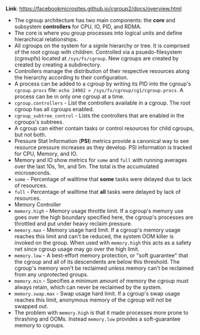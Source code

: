 **Link**: https://facebookmicrosites.github.io/cgroup2/docs/overview.html

* The cgroup architecture has two main components: the **core** and subsystem **controllers** for CPU, IO, PID, and RDMA.
* The core is where you group processes into logical units and define hierarchical relationships. 
* All cgroups on the system for a signle hierarchy or tree. It is comprised of the root cgroup with children. Controlled via a psuedo-filesystem (cgroupfs) located at `/sys/fs/cgroup`. New cgroups are created by created by creating a subdirectory.
* Controllers manage the distribution of their respective resources along the hierarchy according to their configuration.
* A process can be added to a cgroup by writing its PID into the cgroup's `cgroup.procs` file: `echo 24982 > /sys/fs/cgroup/cg1/cgroup.procs`. A process can be in only one cgroup at a time.
* `cgroup.controllers` - List the controllers available in a cgroup. The root cgroup has all cgroups enabled.
* `cgroup_subtree_control` - Lists the controllers that are enabled in the cgroups's subtrees.
* A cgroup can either contain tasks or control resources for child cgroups, but not both.
* Pressure Stat Information (**PSI**) metrics provide a canonical way to see resource pressure increases as they develop. PSI information is tracked for CPU, Memory, and IO.
* Memory and IO show metrics for `some` and `full` with running averages over the last 10s, 1m, and 5m. The total is the accumulated microseconds.
 * `some` - Percentage of walltime that **some** tasks were delayed due to lack of resources.
 * `full` - Percentage of walltime that **all** tasks were delayed by lack of resources.
* Memory Controller
 * `memory.high` - Memory usage throttle limit. If a cgroup's memory use goes over the high boundary specified here, the cgroup's processes are throttled and put under heavy reclaim pressure. 
 * `memory.max` - Memory usage hard limit. If a cgroup's memory usage reaches this limit and can't be reduced, the system OOM killer is invoked on the group. When used with `memory.high` this acts as a safety net since cgroup usage may go over the high limit.
 * `memory.low` - A best-effort memory protection, or "soft guarantee" that the cgroup and all of its descendents are below this threshold. The cgroup's memory won't be reclaimed unless memory can't be reclaimed from any unprotected groups.
 * `memory.min` - Specifies a minimum amount of memory the cgroup must always retain, which can never be reclaimed by the system.
 * `memory.swap.max` - Swap usage hard limit. If a cgroup's swap usage reaches this limit, anonymous memory of the cgroup will not be swapped out.
 * The problem with `memory.high` is that it made processes more prone to thrashing and OOMs. Instead `memory.low` provides a soft-guarantee memory to cgroups.